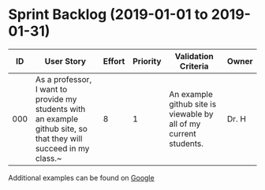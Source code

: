 # Sprint Backlog (2019-01-01 to 2019-01-31)

| ID | User Story | Effort | Priority | Validation Criteria | Owner |
|----|------------|--------|----------|---------------------|-------|
| 000 | As a professor, I want to provide my students with an example github site, so that they will succeed in my class.~ | 8 | 1 | An example github site is viewable by all of my current students. | Dr. H |



Additional examples can be found on [Google](https://www.google.com/search?q=sprint+backlog+examples&tbm=isch)
